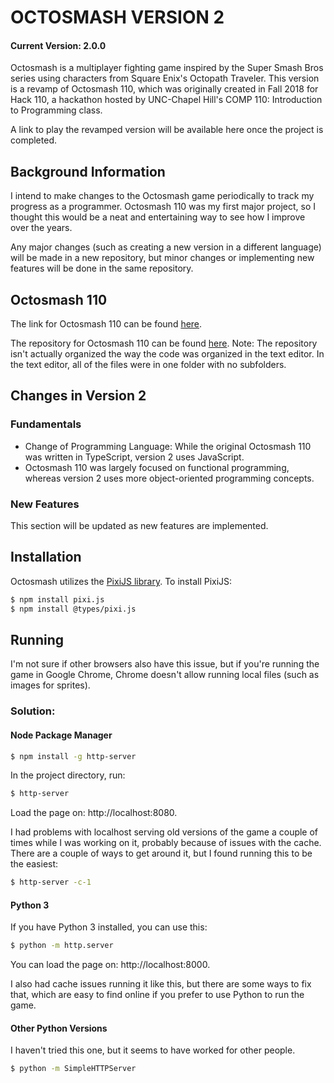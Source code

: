# OCTOSMASH VERSION 2
#### Current Version: 2.0.0
Octosmash is a multiplayer fighting game inspired by the Super Smash Bros series using characters from Square Enix's Octopath Traveler. This version is a revamp of Octosmash 110, which was originally created in Fall 2018 for Hack 110, a hackathon hosted by UNC-Chapel Hill's COMP 110: Introduction to Programming class.

A link to play the revamped version will be available here once the project is completed.

## Background Information
I intend to make changes to the Octosmash game periodically to track my progress as a programmer. Octosmash 110 was my first major project, so I thought this would be a neat and entertaining way to see how I improve over the years.

Any major changes (such as creating a new version in a different language) will be made in a new repository, but minor changes or implementing new features will be done in the same repository.

## Octosmash 110
The link for Octosmash 110 can be found [here](http://apps.introcs.com/linzhou/z-hack-110/octosmash-110.html).

The repository for Octosmash 110 can be found [here](https://github.com/lin-zhou/Octosmash-110). Note: The repository isn't actually organized the way the code was organized in the text editor. In the text editor, all of the files were in one folder with no subfolders.

## Changes in Version 2
### Fundamentals
* Change of Programming Language: While the original Octosmash 110 was written in TypeScript, version 2 uses JavaScript.
* Octosmash 110 was largely focused on functional programming, whereas version 2 uses more object-oriented programming concepts.

### New Features
This section will be updated as new features are implemented.

## Installation
Octosmash utilizes the [PixiJS library](http://www.pixijs.com).
To install PixiJS:
```sh
$ npm install pixi.js
$ npm install @types/pixi.js
```

## Running
I'm not sure if other browsers also have this issue, but if you're running the game in Google Chrome, Chrome doesn't allow running local files (such as images for sprites).

### Solution:

#### Node Package Manager
```sh
$ npm install -g http-server
```
In the project directory, run:
```sh
$ http-server
```

Load the page on: http://localhost:8080.

I had problems with localhost serving old versions of the game a couple of times while I was working on it, probably because of issues with the cache. There are a couple of ways to get around it, but I found running this to be the easiest:

```sh
$ http-server -c-1
```

#### Python 3
If you have Python 3 installed, you can use this:

```sh
$ python -m http.server
```
You can load the page on: http://localhost:8000.

I also had cache issues running it like this, but there are some ways to fix that, which are easy to find online if you prefer to use Python to run the game.

#### Other Python Versions
I haven't tried this one, but it seems to have worked for other people.

```sh
$ python -m SimpleHTTPServer
```